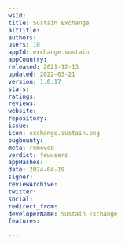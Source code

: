 ```yaml
---
wsId: 
title: Sustain Exchange
altTitle: 
authors: 
users: 10
appId: exchange.sustain
appCountry: 
released: 2021-12-13
updated: 2022-03-21
version: 1.0.17
stars: 
ratings: 
reviews: 
website: 
repository: 
issue: 
icon: exchange.sustain.png
bugbounty: 
meta: removed
verdict: fewusers
appHashes: 
date: 2024-04-19
signer: 
reviewArchive: 
twitter: 
social: 
redirect_from: 
developerName: Sustain Exchange
features: 

---
```


